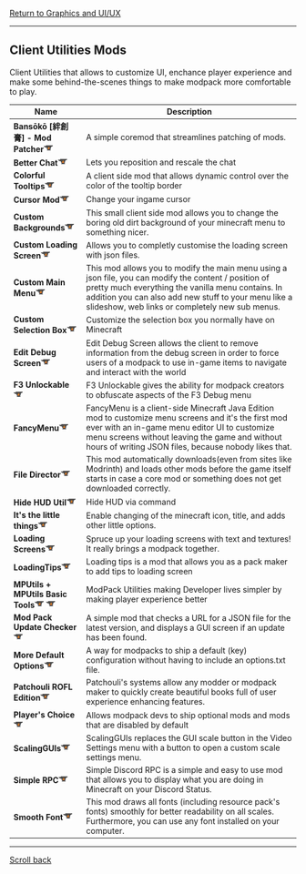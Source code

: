 [Return to Graphics and UI/UX](../graphics_and_uiux.md#Graphics-and-UI/UX)

----
## Client Utilities Mods

Client Utilities that allows to customize UI, enchance player experience and make some behind-the-scenes things to make modpack more comfortable to play.

| Name                                                                                                                                                                                                                 | Description                                                                                                                                                                                                                                                            |
| -------------------------------------------------------------------------------------------------------------------------------------------------------------------------------------------------------------------- | ---------------------------------------------------------------------------------------------------------------------------------------------------------------------------------------------------------------------------------------------------------------------- |
| **Bansōkō [絆創膏] - Mod Patcher**[![](/images/curseforge.png)](https://www.curseforge.com/minecraft/mc-mods/bansoko)                                                                                                | A simple coremod that streamlines patching of mods.                                                                                                                                                                                                                    |
| **Better Chat**[![](/images/curseforge.png)](https://www.curseforge.com/minecraft/mc-mods/better-chat)                                                                                                               | Lets you reposition and rescale the chat                                                                                                                                                                                                                               |
| **Colorful Tooltips**[![](/images/curseforge.png)](https://www.curseforge.com/minecraft/mc-mods/colorful-tooltips)                                                                                                   | A client side mod that allows dynamic control over the color of the tooltip border                                                                                                                                                                                     |
| **Cursor Mod**[![](/images/curseforge.png)](https://www.curseforge.com/minecraft/mc-mods/cursor-mod)                                                                                                                 | Change your ingame cursor                                                                                                                                                                                                                                              |
| **Custom Backgrounds**[![](/images/curseforge.png)](https://www.curseforge.com/minecraft/mc-mods/custom-backgrounds)                                                                                                 | This small client side mod allows you to change the boring old dirt background of your minecraft menu to something nicer.                                                                                                                                              |
| **Custom Loading Screen**[![](/images/curseforge.png)](https://www.curseforge.com/minecraft/mc-mods/better-loading-screen)                                                                                           | Allows you to completly customise the loading screen with json files.                                                                                                                                                                                                  |
| **Custom Main Menu**[![](/images/curseforge.png)](https://www.curseforge.com/minecraft/mc-mods/custom-main-menu)                                                                                                     | This mod allows you to modify the main menu using a json file, you can modify the content / position of pretty much everything the vanilla menu contains. In addition you can also add new stuff to your menu like a slideshow, web links or completely new sub menus. |
| **Custom Selection Box**[![](/images/curseforge.png)](https://www.curseforge.com/minecraft/mc-mods/custom-selection-box-port)                                                                                        | Customize the selection box you normally have on Minecraft                                                                                                                                                                                                             |
| **Edit Debug Screen**[![](/images/curseforge.png)](https://www.curseforge.com/minecraft/mc-mods/edit-debug-screen)                                                                                                   | Edit Debug Screen allows the client to remove information from the debug screen in order to force users of a modpack to use in-game items to navigate and interact with the world                                                                                      |
| **F3 Unlockable**[![](/images/curseforge.png)](https://www.curseforge.com/minecraft/mc-mods/f3-unlockable)                                                                                                           | F3 Unlockable gives the ability for modpack creators to obfuscate aspects of the F3 Debug menu                                                                                                                                                                         |
| **FancyMenu**[![](/images/curseforge.png)](https://www.curseforge.com/minecraft/mc-mods/fancymenu-forge)                                                                                                             | FancyMenu is a client-side Minecraft Java Edition mod to customize menu screens and it's the first mod ever with an in-game menu editor UI to customize menu screens without leaving the game and without hours of writing JSON files, because nobody likes that.      |
| **File Director**[![](/images/curseforge.png)](https://www.curseforge.com/minecraft/mc-mods/filedirector)                                                                                                            | This mod automatically downloads(even from sites like Modrinth) and loads other mods before the game itself starts in case a core mod or something does not get downloaded correctly.                                                                                  |
| **Hide HUD Util**[![](/images/curseforge.png)](https://www.curseforge.com/minecraft/mc-mods/hide-you-hud)                                                                                                            | Hide HUD via command                                                                                                                                                                                                                                                   |
| **It's the little things**[![](/images/curseforge.png)](https://www.curseforge.com/minecraft/mc-mods/its-the-little-things)                                                                                          | Enable changing of the minecraft icon, title, and adds other little options.                                                                                                                                                                                           |
| **Loading Screens**[![](/images/curseforge.png)](https://www.curseforge.com/minecraft/mc-mods/loading-screens)                                                                                                       | Spruce up your loading screens with text and textures! It really brings a modpack together.                                                                                                                                                                            |
| **LoadingTips**[![](/images/curseforge.png)](https://www.curseforge.com/minecraft/mc-mods/loadingtips)                                                                                                               | Loading tips is a mod that allows you as a pack maker to add tips to loading screen                                                                                                                                                                                    |
| **MPUtils + MPUtils Basic Tools**[![](/images/curseforge.png)](https://www.curseforge.com/minecraft/mc-mods/mputils) [![](/images/curseforge.png)](https://www.curseforge.com/minecraft/mc-mods/mputils-basic-tools) | ModPack Utilities making Developer lives simpler by making player experience better                                                                                                                                                                                    |
| **Mod Pack Update Checker**[![](/images/curseforge.png)](https://www.curseforge.com/minecraft/mc-mods/mod-pack-update-checker)                                                                                       | A simple mod that checks a URL for a JSON file for the latest version, and displays a GUI screen if an update has been found.                                                                                                                                          |
| **More Default Options**[![](/images/curseforge.png)](https://www.curseforge.com/minecraft/mc-mods/more-default-options)                                                                                             | A way for modpacks to ship a default (key) configuration without having to include an options.txt file.                                                                                                                                                                |
| **Patchouli ROFL Edition**[![](/images/curseforge.png)](https://www.curseforge.com/minecraft/mc-mods/patchouli-rofl-edition)                                                                                         | Patchouli's systems allow any modder or modpack maker to quickly create beautiful books full of user experience enhancing features.                                                                                                                                    |
| **Player's Choice**[![](/images/curseforge.png)](https://www.curseforge.com/minecraft/mc-mods/players-choice)                                                                                                        | Allows modpack devs to ship optional mods and mods that are disabled by default                                                                                                                                                                                        |
| **ScalingGUIs**[![](/images/curseforge.png)](https://www.curseforge.com/minecraft/mc-mods/scalingguis)                                                                                                               | ScalingGUIs replaces the GUI scale button in the Video Settings menu with a button to open a custom scale settings menu.                                                                                                                                               |
| **Simple RPC**[![](/images/curseforge.png)](https://www.curseforge.com/minecraft/mc-mods/simple-discord-rpc)                                                                                                         | Simple Discord RPC is a simple and easy to use mod that allows you to display what you are doing in Minecraft on your Discord Status.                                                                                                                                  |
| **Smooth Font**[![](/images/curseforge.png)](https://www.curseforge.com/minecraft/mc-mods/smooth-font)                                                                                                               | This mod draws all fonts (including resource pack's fonts) smoothly for better readability on all scales. Furthermore, you can use any font installed on your computer.                                                                                                |

----
[Scroll back](#Client-Utilities-Mods)